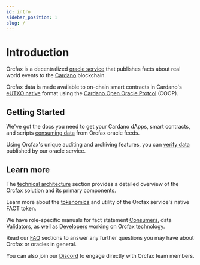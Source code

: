 ```yaml
---
id: intro
sidebar_position: 1
slug: /
---
```


# Introduction

Orcfax is a decentralized [oracle service](oracle-basics) that publishes facts
about real world events to the [Cardano](https://cardano.org/) blockchain.

Orcfax data is made available to on-chain smart contracts in Cardano's
[eUTXO native](cardano) format using the [Cardano Open Oracle Protcol](coop)
(COOP).


## Getting Started

We've got the docs you need to get your Cardano dApps, smart contracts, and
scripts [consuming data](consume) from Orcfax oracle feeds.

Using Orcfax's unique auditing and archiving features, you can
[verify data](verify) published by our oracle service.

## Learn more

The [technical architecture](solution-overview) section provides a detailed
overview of the Orcfax solution and its primary components.

Learn more about the [tokenomics](scorecard) and utility of the Orcfax
service's native FACT token.

We have role-specific manuals for fact statement [Consumers](consume), data
[Validators](validate), as well as [Developers](develop) working on Orcfax
technology.

Read our [FAQ](oracle-basics) sections to answer any further questions you may
have about Orcfax or oracles in general.

You can also join our [Discord](https://dsc.gg/orcfax) to engage directly with
Orcfax team members.

